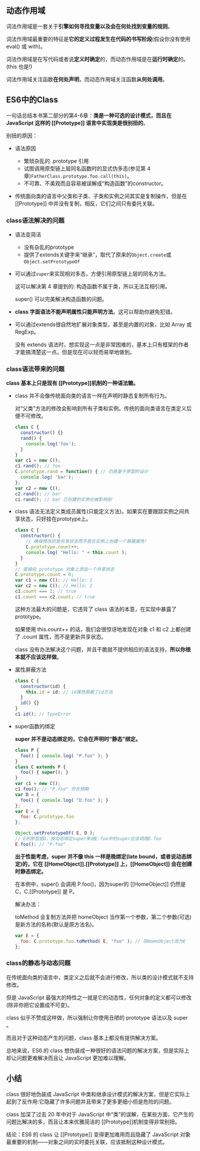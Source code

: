 ## 动态作用域

词法作用域是一套关于**引擎如何寻找变量以及会在何处找到变量的规则**。

词法作用域最重要的特征是**它的定义过程发生在代码的书写阶段**(假设你没有使用 eval() 或 with)。

词法作用域是在写代码或者说**定义时确定**的，而动态作用域是在**运行时确定**的。(this 也是!)

词法作用域关注函数**在何处声明**，而动态作用域关注函数**从何处调用**。

## ES6中的Class

一句话总结本书第二部分的第4-6章：**类是一种可选的设计模式，而且在 JavaScript 这样的 [[Prototype]] 语言中实现类是很别扭的**。

别扭的原因：

* 语法原因
  * 繁琐杂乱的 .prototype 引用
  * 试图调用原型链上层同名函数时的显式伪多态(参见第 4 章)```FatherClass.prototype.foo.call(this)```。
  * 不可靠、不美观而且容易被误解成“构造函数”的constructor。

* 传统面向类的语言中父类和子类、子类和实例之间其实是复制操作，但是在 [[Prototype]] 中并没有复制，相反，它们之间只有委托关联。

### class语法解决的问题

* 语法变简洁
  * 没有杂乱的prototype
  * 提供了extends关键字来“继承”，取代了原来的```Object.create```或```Object.setPrototypeOf```

* 可以通过```super```来实现相对多态，方便引用原型链上层的同名方法。

  这可以解决第 4 章提到的: 构造函数不属于类，所以无法互相引用。

  super() 可以完美解决构造函数的问题。

* **class 字面语法不能声明属性只能声明方法**。这可以帮助你避免犯错。

* 可以通过extends很自然地扩展对象类型，甚至是内置的对象，比如 Array 或 RegExp。

  没有 extends 语法时，想实现这一点是非常困难的，基本上只有框架的作者才能搞清楚这一点。但是现在可以轻而易举地做到。

### class语法带来的问题

**class 基本上只是现有 [[Prototype]]机制的一种语法糖。**

* class 并不会像传统面向类的语言一样在声明时静态复制所有行为。

  对“父类”方法的修改会影响到所有子类和实例。传统的面向类语言在类定义后便不可修改。

  ```javascript
  class C {
    constructor() {}
    rand() {
      console.log('foo');
  	}
  }
  var c1 = new C();
  c1.rand(); // foo
  C.prototype.rand = function() { // 仍是基于原型的设计
    console.log( 'bar');
  };
  var c2 = new C();
  c2.rand(); // bar
  ci.rand(); // bar 已创建的实例也被影响到
  ```

* class 语法无法定义类成员属性(只能定义方法)。如果实在要跟踪实例之间共享状态，只好挂在prototype上。

  ```javascript
  class C {
    constructor() {
      // 确保修改的是共享状态而不是在实例上创建一个屏蔽属性!
      C.prototype.count++;
      console.log( "Hello: " + this.count );
    }
  }
  // 直接向 prototype 对象上添加一个共享状态
  C.prototype.count = 0;
  var c1 = new C(); // Hello: 1
  var c2 = new C(); // Hello: 2
  c1.count === 2; // true
  c1.count === c2.count; // true
  ```

  这种方法最大的问题是，它违背了 class 语法的本意，在实现中暴露了 prototype。

  如果使用 this.count++ 的话，我们会很惊讶地发现在对象 c1 和 c2 上都创建了 .count 属性，而不是更新共享状态。

  class 没有办法解决这个问题，并且干脆就不提供相应的语法支持，**所以你根本就不应该这样做**。

* 属性屏蔽方法

  ```javascript
  class C {
    constructor(id) {
      this.id = id; // id属性屏蔽了id方法
    }
    id() {}
  }
  c1.id(); // TypeError
  ```

* super函数的绑定

  **super 并不是动态绑定的，它会在声明时“静态”绑定。**

  ```javascript
  class P {
    foo() { console.log( "P.foo" ); }
  }
  class C extends P {
    foo() { super(); }
  }
  var c1 = new C();
  c1.foo(); // "P.foo" 符合预期
  var D = {
    foo() { console.log( "D.foo" ); }
  };
  var E = {
    foo: C.prototype.foo
  };
  
  Object.setPrototypeOf( E, D );
  // E的原型是D，按动态绑定super来说E.foo中的super应该调用D.foo
  E.foo(); // "P.foo"
  ```

  **出于性能考虑，super 并不像 this 一样是晚绑定(late bound，或者说动态绑定)的，它在 [[HomeObject]].[[Prototype]] 上，[[HomeObject]] 会在创建时静态绑定。**

  在本例中，super() 会调用 P.foo()，因为super的 [[HomeObject]] 仍然是 C，C.[[Prototype]] 是 P。

  解决办法：

  toMethod 会复制方法并把 homeObject 当作第一个参数，第二个参数(可选)是新方法的名称(默认是原方法名)。

  ```javascript
  var E = {
    foo: C.prototype.foo.toMethod( E, "foo" ); // 将HomeObject改为E
  };
  ```

### class的静态与动态问题

在传统面向类的语言中，类定义之后就不会进行修改，所以类的设计模式就不支持修改。 

但是 JavaScript 最强大的特性之一就是它的动态性，任何对象的定义都可以修改(除非你把它设置成不可变)。

class 似乎不赞成这样做，所以强制让你使用丑陋的 prototype 语法以及 super 。

而且对于这种动态产生的问题，class 基本上都没有提供解决方案。

总地来说，ES6 的 class 想伪装成一种很好的语法问题的解决方案，但是实际上却让问题更难解决而且让 JavaScript 更加难以理解。

## 小结

class 很好地伪装成 JavaScript 中类和继承设计模式的解决方案，但是它实际上起到了反作用:它隐藏了许多问题并且带来了更多更细小但是危险的问题。

class 加深了过去 20 年中对于 JavaScript 中“类”的误解，在某些方面，它产生的问题比解决的多，而且让本来优雅简洁的 [[Prototype]]机制变得非常别扭。

结论：ES6 的 class 让 [[Prototype]] 变得更加难用而且隐藏了 JavaScript 对象最重要的机制——对象之间的实时委托关联，应该抵制这种设计模式。